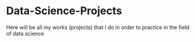 # Data-Science-Projects
Here will be all my works (projects) that I do in order to practice in the field of data science
